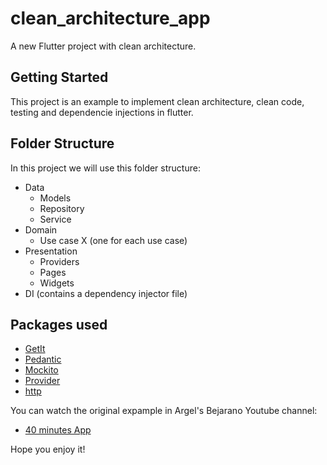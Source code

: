 # clean_architecture_app

A new Flutter project with clean architecture.

## Getting Started

This project is an example to implement clean architecture, clean code, testing and dependencie injections in flutter.

## Folder Structure

In this project we will use this folder structure:

- Data
    - Models
    - Repository
    - Service
- Domain
    - Use case X (one for each use case)
- Presentation
    - Providers
    - Pages
    - Widgets
- DI (contains a dependency injector file)

## Packages used

- [GetIt](https://pub.dev/packages/get_it/install)
- [Pedantic](https://pub.dev/packages/pedantic)
- [Mockito](https://pub.dev/packages/mockito/install)
- [Provider](https://pub.dev/packages/provider/install)
- [http](https://pub.dev/packages/http)


You can watch the original expample in Argel's Bejarano Youtube channel:

- [40 minutes App](https://www.youtube.com/watch?v=1sU6cDr3Ffw&ab_channel=ArgelBejarano)

Hope you enjoy it! 
